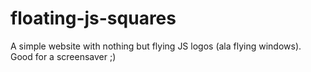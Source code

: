 # floating-js-squares
A simple website with nothing but flying JS logos (ala flying windows). Good for a screensaver ;)
